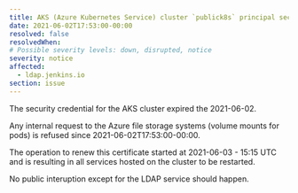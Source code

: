 ```yaml
---
title: AKS (Azure Kubernetes Service) cluster `publick8s` principal security credential expired
date: 2021-06-02T17:53:00-00:00
resolved: false
resolvedWhen:
# Possible severity levels: down, disrupted, notice
severity: notice
affected:
  - ldap.jenkins.io
section: issue
---
```


The security credential for the AKS cluster expired the 2021-06-02.

Any internal request to the Azure file storage systems (volume mounts for pods) is refused since 2021-06-02T17:53:00-00:00.

The operation to renew this certificate started at 2021-06-03 - 15:15 UTC and is resulting in all services hosted on the cluster to be restarted.

No public interuption except for the LDAP service should happen.
